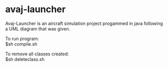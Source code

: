 # avaj-launcher
Avaj-Launcher is an aircraft simulation project progammed in java following a UML diagram that was given.

To run program:     
$sh compile.sh

To remove all classes created:   
$sh deleteclass.sh
